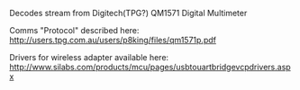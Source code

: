 Decodes stream from Digitech(TPG?) QM1571 Digital Multimeter

Comms "Protocol" described here: http://users.tpg.com.au/users/p8king/files/qm1571p.pdf

Drivers for wireless adapter available here: http://www.silabs.com/products/mcu/pages/usbtouartbridgevcpdrivers.aspx
